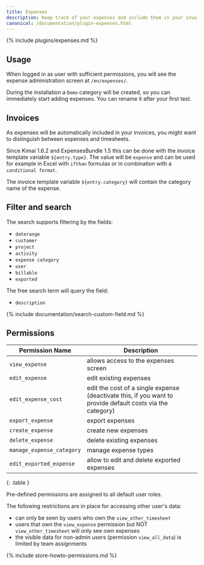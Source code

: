 ```yaml
---
title: Expenses
description: Keep track of your expenses and include them in your invoices
canonical: /documentation/plugin-expenses.html
---
```


{% include plugins/expenses.md %}  

## Usage

When logged in as user with sufficient permissions, you will see the expense administration screen at `/en/expenses/`.

During the installation a `Demo` category will be created, so you can immediately start adding expenses.
You can rename it after your first test.

## Invoices

As expenses will be automatically included in your invoices, you might want to distinguish between expenses and timesheets.

Since Kimai 1.6.2 and ExpensesBundle 1.5 this can be done with the invoice template variable `${entry.type}`.
The value will be `expense` and can be used for example in Excel with `ifthan` formulas or in combination with a `conditional format`.

The invoice template variable `${entry.category}` will contain the category name of the expense.

## Filter and search

The search supports filtering by the fields:
- `daterange`
- `customer`
- `project`
- `activity`
- `expense category`
- `user`
- `billable`
- `exported`

The free search term will query the field:
- `description`

{% include documentation/search-custom-field.md %}

## Permissions

| Permission Name            | Description                                                                                                |
|----------------------------|------------------------------------------------------------------------------------------------------------|
| `view_expense`             | allows access to the expenses screen                                                                       |
| `edit_expense`             | edit existing expenses                                                                                     |
| `edit_expense_cost`        | edit the cost of a single expense (deactivate this, if you want to provide default costs via the category) |
| `export_expense`           | export expenses                                                                                            |
| `create_expense`           | create new expenses                                                                                        |
| `delete_expense`           | delete existing expenses                                                                                   |
| `manage_expense_category`  | manage expense types                                                                                       | 
| `edit_exported_expense`    | allow to edit and delete exported expenses                                                                 | 
{: .table }

Pre-defined permissions are assigned to all default user roles.

The following restrictions are in place for accessing other user's data:
- can only be seen by users who own the `view_other_timesheet`
- users that own the `view_expense` permission but NOT `view_other_timesheet` will only see own expenses
- the visible data for non-admin users (permission `view_all_data`) is limited by team assignments

{% include store-howto-permissions.md %}
